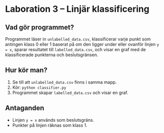 # Laboration 3 – Linjär klassificering

## Vad gör programmet?
Programmet läser in `unlabelled_data.csv`, klassificerar varje punkt som antingen klass 0 eller 1 baserat på om den ligger under eller ovanför linjen `y = x`, sparar resultatet till `labelled_data.csv`, och visar en graf med de klassificerade punkterna och beslutsgränsen.

## Hur kör man?
1. Se till att `unlabelled_data.csv` finns i samma mapp.
2. Kör: `python classifier.py`
3. Programmet skapar `labelled_data.csv` och visar en graf.

## Antaganden
- Linjen `y = x` används som beslutsgräns.
- Punkter på linjen räknas som klass 1.